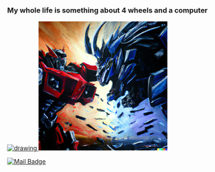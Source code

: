### My whole life is something about 4 wheels and a computer

<a href="https://github.com/MertKalkanci/AI-Game"> <img src="https://i.pinimg.com/736x/03/7a/b1/037ab13ceb7054fb7cc0510b463ebdce--corvettes-vs.jpg" alt="drawing" height="300"/> <img src="https://github.com/MertKalkanci/MertKalkanci/blob/main/dalle%400%2C5x.png" alt="drawing" height="300"/> </a>

[![Mail Badge](https://img.shields.io/badge/mertkalkanci79@gmail.com-ff5050?style=for-the-badge&logo=gmail&logoColor=white&link=mailto:mertkalkanci79@gmail.com)](mailto:mertkalkanci79@gmail.com)

